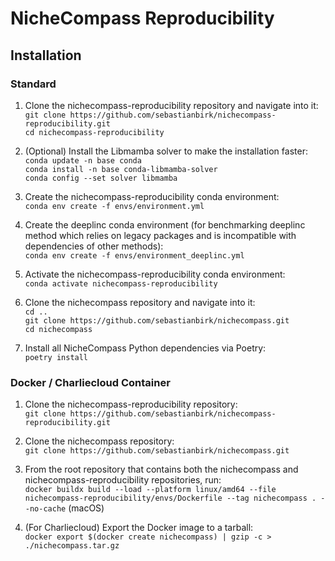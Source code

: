 # NicheCompass Reproducibility

## Installation

### Standard
1) Clone the nichecompass-reproducibility repository and navigate into it: <br>
```git clone https://github.com/sebastianbirk/nichecompass-reproducibility.git``` <br>
```cd nichecompass-reproducibility```

2) (Optional) Install the Libmamba solver to make the installation faster: <br>
```conda update -n base conda``` <br>
```conda install -n base conda-libmamba-solver``` <br>
```conda config --set solver libmamba```

3) Create the nichecompass-reproducibility conda environment: <br>
```conda env create -f envs/environment.yml```

4) Create the deeplinc conda environment (for benchmarking deeplinc method which relies on legacy packages and is
incompatible with dependencies of other methods): <br>
```conda env create -f envs/environment_deeplinc.yml```

5) Activate the nichecompass-reproducibility conda environment: <br>
```conda activate nichecompass-reproducibility```

6) Clone the nichecompass repository and navigate into it: <br>
```cd ..``` <br>
```git clone https://github.com/sebastianbirk/nichecompass.git``` <br>
```cd nichecompass```

7) Install all NicheCompass Python dependencies via Poetry: <br>
```poetry install```

### Docker / Charliecloud Container
1) Clone the nichecompass-reproducibility repository: <br>
```git clone https://github.com/sebastianbirk/nichecompass-reproducibility.git``` <br>

2) Clone the nichecompass repository: <br>
```git clone https://github.com/sebastianbirk/nichecompass.git```

3) From the root repository that contains both the nichecompass and nichecompass-reproducibility repositories, run: <br>
```docker buildx build --load --platform linux/amd64 --file nichecompass-reproducibility/envs/Dockerfile --tag nichecompass . --no-cache``` (macOS)

4) (For Charliecloud) Export the Docker image to a tarball: <br>
```docker export $(docker create nichecompass) | gzip -c > ./nichecompass.tar.gz```

